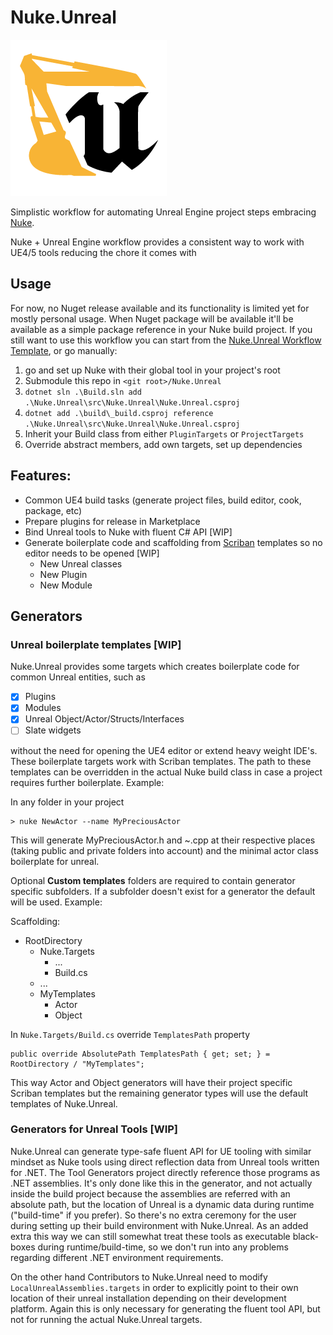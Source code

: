 # Nuke.Unreal
![](docs/nu_logo-250.png)

Simplistic workflow for automating Unreal Engine project steps embracing [Nuke](https://nuke.build).

Nuke + Unreal Engine workflow provides a consistent way to work with UE4/5 tools reducing the chore it comes with 

## Usage

For now, no Nuget release available and its functionality is limited yet for mostly personal usage. When Nuget package will be available it'll be available as a simple package reference in your Nuke build project. If you still want to use this workflow you can start from the [Nuke.Unreal Workflow Template](https://github.com/microdee/Nuke.Unreal.WorkflowTemplate), or go manually:

1. go and set up Nuke with their global tool in your project's root
2. Submodule this repo in `<git root>/Nuke.Unreal`
3. `dotnet sln .\Build.sln add .\Nuke.Unreal\src\Nuke.Unreal\Nuke.Unreal.csproj`
4. `dotnet add .\build\_build.csproj reference .\Nuke.Unreal\src\Nuke.Unreal\Nuke.Unreal.csproj`
5. Inherit your Build class from either `PluginTargets` or `ProjectTargets`
6. Override abstract members, add own targets, set up dependencies

## Features:
* Common UE4 build tasks (generate project files, build editor, cook, package, etc)
* Prepare plugins for release in Marketplace
* Bind Unreal tools to Nuke with fluent C# API \[WIP\]
* Generate boilerplate code and scaffolding from [Scriban](https://github.com/scriban/scriban) templates so no editor needs to be opened \[WIP\]
  * New Unreal classes
  * New Plugin
  * New Module

## Generators

### Unreal boilerplate templates \[WIP\]

Nuke.Unreal provides some targets which creates boilerplate code for common Unreal entities, such as

* [x] Plugins
* [x] Modules
* [x] Unreal Object/Actor/Structs/Interfaces
* [ ] Slate widgets

without the need for opening the UE4 editor or extend heavy weight IDE's. These boilerplate targets work with Scriban templates. The path to these templates can be overridden in the actual Nuke build class in case a project requires further boilerplate. Example:

In any folder in your project
```
> nuke NewActor --name MyPreciousActor
```

This will generate MyPreciousActor.h and ~.cpp at their respective places (taking public and private folders into account) and the minimal actor class boilerplate for unreal.

Optional **Custom templates** folders are required to contain generator specific subfolders. If a subfolder doesn't exist for a generator the default will be used. Example:

Scaffolding:
* RootDirectory
  * Nuke.Targets
    * ...
    * Build.cs
  * ...
  * MyTemplates
    * Actor
    * Object

In `Nuke.Targets/Build.cs` override `TemplatesPath` property
```CSharp
public override AbsolutePath TemplatesPath { get; set; } = RootDirectory / "MyTemplates";
```

This way Actor and Object generators will have their project specific Scriban templates but the remaining generator types will use the default templates of Nuke.Unreal. 

### Generators for Unreal Tools \[WIP\]

Nuke.Unreal can generate type-safe fluent API for UE tooling with similar mindset as Nuke tools using direct reflection data from Unreal tools written for .NET. The Tool Generators project directly reference those programs as .NET assemblies. It's only done like this in the generator, and not actually inside the build project because the assemblies are referred with an absolute path, but the location of Unreal is a dynamic data during runtime ("build-time" if you prefer). So there's no extra ceremony for the user during setting up their build environment with Nuke.Unreal. As an added extra this way we can still somewhat treat these tools as executable black-boxes during runtime/build-time, so we don't run into any problems regarding different .NET environment requirements.

On the other hand Contributors to Nuke.Unreal need to modify `LocalUnrealAssemblies.targets` in order to explicitly point to their own location of their unreal installation depending on their development platform. Again this is only necessary for generating the fluent tool API, but not for running the actual Nuke.Unreal targets.